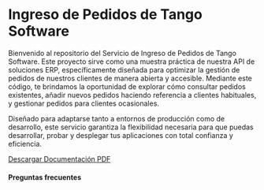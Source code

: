 # Ingreso de Pedidos de Tango Software

Bienvenido al repositorio del Servicio de Ingreso de Pedidos de Tango Software. Este proyecto sirve como una muestra práctica de nuestra API de soluciones ERP, específicamente diseñada para optimizar la gestión de pedidos de nuestros clientes de manera abierta y accesible. Mediante este código, te brindamos la oportunidad de explorar cómo consultar pedidos existentes, añadir nuevos pedidos haciendo referencia a clientes habituales, y gestionar pedidos para clientes ocasionales.

Diseñado para adaptarse tanto a entornos de producción como de desarrollo, este servicio garantiza la flexibilidad necesaria para que puedas desarrollar, probar y desplegar tus aplicaciones con total confianza y eficiencia.

[Descargar Documentación PDF](./API%20Pedidos%20-%20TangoSoftware.pdf)


#### Preguntas frecuentes
